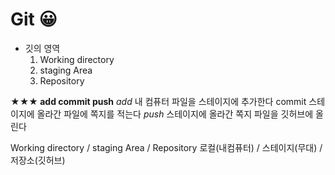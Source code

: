 # Git 😀

- 깃의 영역
    1. Working directory
    2. staging Area
    3. Repository

**★★★ add commit push**
*add*    내 컴퓨터 파일을 스테이지에 추가한다
commit    스테이지에 올라간 파일에 쪽지를 적는다
*push*    스테이지에 올라간 쪽지 파일을 깃허브에 올린다

Working directory / staging Area / Repository
로컬(내컴퓨터) / 스테이지(무대) / 저장소(깃허브)

